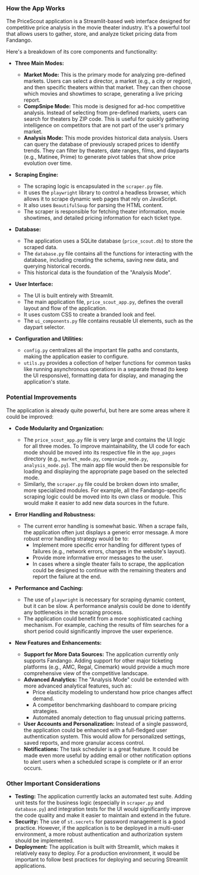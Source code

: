 ### How the App Works

The PriceScout application is a Streamlit-based web interface designed for competitive price analysis in the movie theater industry. It's a powerful tool that allows users to gather, store, and analyze ticket pricing data from Fandango.

Here's a breakdown of its core components and functionality:

*   **Three Main Modes:**
    *   **Market Mode:** This is the primary mode for analyzing pre-defined markets. Users can select a director, a market (e.g., a city or region), and then specific theaters within that market. They can then choose which movies and showtimes to scrape, generating a live pricing report.
    *   **CompSnipe Mode:** This mode is designed for ad-hoc competitive analysis. Instead of selecting from pre-defined markets, users can search for theaters by ZIP code. This is useful for quickly gathering intelligence on competitors that are not part of the user's primary market.
    *   **Analysis Mode:** This mode provides historical data analysis. Users can query the database of previously scraped prices to identify trends. They can filter by theaters, date ranges, films, and dayparts (e.g., Matinee, Prime) to generate pivot tables that show price evolution over time.

*   **Scraping Engine:**
    *   The scraping logic is encapsulated in the `scraper.py` file.
    *   It uses the `playwright` library to control a headless browser, which allows it to scrape dynamic web pages that rely on JavaScript.
    *   It also uses `BeautifulSoup` for parsing the HTML content.
    *   The scraper is responsible for fetching theater information, movie showtimes, and detailed pricing information for each ticket type.

*   **Database:**
    *   The application uses a SQLite database (`price_scout.db`) to store the scraped data.
    *   The `database.py` file contains all the functions for interacting with the database, including creating the schema, saving new data, and querying historical records.
    *   This historical data is the foundation of the "Analysis Mode".

*   **User Interface:**
    *   The UI is built entirely with Streamlit.
    *   The main application file, `price_scout_app.py`, defines the overall layout and flow of the application.
    *   It uses custom CSS to create a branded look and feel.
    *   The `ui_components.py` file contains reusable UI elements, such as the daypart selector.

*   **Configuration and Utilities:**
    *   `config.py` centralizes all the important file paths and constants, making the application easier to configure.
    *   `utils.py` provides a collection of helper functions for common tasks like running asynchronous operations in a separate thread (to keep the UI responsive), formatting data for display, and managing the application's state.

### Potential Improvements

The application is already quite powerful, but here are some areas where it could be improved:

*   **Code Modularity and Organization:**
    *   The `price_scout_app.py` file is very large and contains the UI logic for all three modes. To improve maintainability, the UI code for each mode should be moved into its respective file in the `app_pages` directory (e.g., `market_mode.py`, `compsnipe_mode.py`, `analysis_mode.py`). The main app file would then be responsible for loading and displaying the appropriate page based on the selected mode.
    *   Similarly, the `scraper.py` file could be broken down into smaller, more specialized modules. For example, all the Fandango-specific scraping logic could be moved into its own class or module. This would make it easier to add new data sources in the future.

*   **Error Handling and Robustness:**
    *   The current error handling is somewhat basic. When a scrape fails, the application often just displays a generic error message. A more robust error handling strategy would be to:
        *   Implement more specific error handling for different types of failures (e.g., network errors, changes in the website's layout).
        *   Provide more informative error messages to the user.
        *   In cases where a single theater fails to scrape, the application could be designed to continue with the remaining theaters and report the failure at the end.

*   **Performance and Caching:**
    *   The use of `playwright` is necessary for scraping dynamic content, but it can be slow. A performance analysis could be done to identify any bottlenecks in the scraping process.
    *   The application could benefit from a more sophisticated caching mechanism. For example, caching the results of film searches for a short period could significantly improve the user experience.

*   **New Features and Enhancements:**
    *   **Support for More Data Sources:** The application currently only supports Fandango. Adding support for other major ticketing platforms (e.g., AMC, Regal, Cinemark) would provide a much more comprehensive view of the competitive landscape.
    *   **Advanced Analytics:** The "Analysis Mode" could be extended with more advanced analytical features, such as:
        *   Price elasticity modeling to understand how price changes affect demand.
        *   A competitor benchmarking dashboard to compare pricing strategies.
        *   Automated anomaly detection to flag unusual pricing patterns.
    *   **User Accounts and Personalization:** Instead of a single password, the application could be enhanced with a full-fledged user authentication system. This would allow for personalized settings, saved reports, and more granular access control.
    *   **Notifications:** The task scheduler is a great feature. It could be made even more useful by adding email or other notification options to alert users when a scheduled scrape is complete or if an error occurs.

### Other Important Considerations

*   **Testing:** The application currently lacks an automated test suite. Adding unit tests for the business logic (especially in `scraper.py` and `database.py`) and integration tests for the UI would significantly improve the code quality and make it easier to maintain and extend in the future.
*   **Security:** The use of `st.secrets` for password management is a good practice. However, if the application is to be deployed in a multi-user environment, a more robust authentication and authorization system should be implemented.
*   **Deployment:** The application is built with Streamlit, which makes it relatively easy to deploy. For a production environment, it would be important to follow best practices for deploying and securing Streamlit applications.
